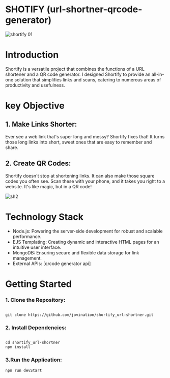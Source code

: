 ﻿# SHOTIFY (url-shortner-qrcode-generator)
![shortify 01](https://github.com/jovination/shortify_url-shortner/assets/79380563/40704277-078d-44c2-ab42-750e3e5bbf04)
<h1>Introduction</h1>
<p>Shortify is a versatile project that combines the functions of a URL shortener and a QR code generator. I designed Shortify to provide an all-in-one solution that simplifies links and scans, catering to numerous areas of productivity and usefulness.</p>
<h1>key Objective</h1>
<h2>1. Make Links Shorter:</h2>
<p>Ever see a web link that's super long and messy? Shortify fixes that! It turns those long links into short, sweet ones that are easy to remember and share.</p>
<h2>2. Create QR Codes:</h2>
<p>Shortify doesn't stop at shortening links. It can also make those square codes you often see. Scan these with your phone, and it takes you right to a website. It's like magic, but in a QR code!</p>

   ![sh2](https://github.com/jovination/shortify_url-shortner/assets/79380563/c21b2a45-57bd-4c3b-85d3-3201e044ed6c)

# Technology Stack
- Node.js: Powering the server-side development for robust and scalable performance.
- EJS Templating: Creating dynamic and interactive HTML pages for an intuitive user interface.
- MongoDB: Ensuring secure and flexible data storage for link management.
- External APIs: [qrcode generator api]
<h1>Getting Started</h1> 
<h3>1. Clone the Repository:</h3>

```shell

git clone https://github.com/jovination/shortify_url-shortner.git

```
<h3>2. Install Dependencies:</h3>

```shell

cd shortify_url-shortner
npm install

```
<h3>3.Run the Application: </h3>

```shell
npn run devStart

```
<h3></h3>
